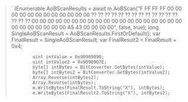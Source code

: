 > `        IEnumerable<long> AoBScanResults = await m.AoBScan("F FF FF FF 00 00 00 00 00 00 00 00 00 00 00 00 ?? ?? ?? ?? ?? ?? ?? ?? ?? ?? ?? ?? ?? ?? ?? ?? 00 00 00 00   00 00 00 00 00 00 00 00 00 00 00 00 00 00 00 00 00 00 00 00 00 00 A5 43 00 00 00 00", false, true);
>             long SingleAoBScanResult = AoBScanResults.FirstOrDefault();
>             var FinalResult = SingleAoBScanResult;
>             var FinalResult2 = FinalResult + 0x4;
> 
> 
>             uint intValue = 0x90909090;
>             uint intValue2 = 0x9090907E;
>             byte[] intBytes = BitConverter.GetBytes(intValue);
>             byte[] intBytes2 = BitConverter.GetBytes(intValue2);
>             Array.Reverse(intBytes2);
>             Array.Reverse(intBytes);
>             m.WriteBytes(FinalResult.ToString("X"), intBytes);
>             m.WriteBytes(FinalResult2.ToString("X"), intBytes2);

